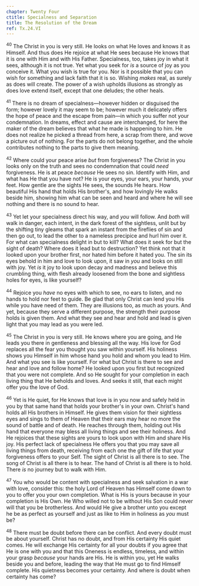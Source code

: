 ```yaml
---
chapter: Twenty Four
ctitle: Specialness and Separation
title: The Resolution of the Dream
ref: Tx.24.VI
---
```


<sup>40</sup> The Christ in you is very still. He looks on what He loves and knows
it as Himself. And thus does He rejoice at what He sees because He knows
that it is one with Him and with His Father. Specialness, too, takes joy
in what it sees, although it is not true. Yet what you seek for *is* a
source of joy as you conceive it. What you wish is true for you. Nor is
it possible that you can wish for something and lack faith that it is
so. Wishing *makes* real, as surely as does will create. The power of a
wish upholds illusions as strongly as does love extend itself, except
that one deludes; the other heals.

<sup>41</sup> There is no dream of specialness—however hidden or disguised the
form; however lovely it may seem to be; however much it delicately
offers the hope of peace and the escape from pain—in which you suffer
not your condemnation. In dreams, effect and cause are interchanged, for
here the maker of the dream believes that what he made is happening to
him. He does not realize he picked a thread from here, a scrap from
there, and wove a picture out of nothing. For the parts do not belong
together, and the whole contributes nothing to the parts to give them
meaning.

<sup>42</sup> Where could your peace arise *but* from forgiveness? The Christ in
you looks only on the truth and sees no condemnation that could *need*
forgiveness. He is at peace *because* He sees no sin. Identify with Him,
and what has He that you have not? He is your eyes, your ears, your
hands, your feet. How gentle are the sights He sees, the sounds He
hears. How beautiful His hand that holds His brother's, and how lovingly
He walks beside him, showing him what can be seen and heard and where he
will see nothing and there is no sound to hear.

<sup>43</sup> Yet let your specialness direct his way, and *you* will follow. And
*both* will walk in danger, each intent, in the dark forest of the
sightless, unlit but by the shifting tiny gleams that spark an instant
from the fireflies of sin and then go out, to lead the other to a
nameless precipice and hurl him over it. For what can specialness
delight in but to kill? What does it seek for but the sight of death?
Where does it lead but to destruction? Yet think not that it looked upon
your brother first, nor hated him before it hated you. The sin its eyes
behold in him and love to look upon, it saw in *you* and looks on still
with joy. Yet *is* it joy to look upon decay and madness and believe
this crumbling thing, with flesh already loosened from the bone and
sightless holes for eyes, is like yourself?

<sup>44</sup> Rejoice you *have* no eyes with which to see, no ears to listen, and
no hands to hold nor feet to guide. Be glad that only Christ can lend
you His while you have need of them. They are illusions too, as much as
yours. And yet, because they serve a different purpose, the strength
their purpose holds is given them. And what they see and hear and hold
and lead is given light that you may lead as you were led.

<sup>45</sup> The Christ in you is very still. He knows where you are going, and He
leads you there in gentleness and blessing all the way. His love for God
replaces all the fear you thought you saw within yourself. His holiness
shows you Himself in him whose hand you hold and whom you lead to Him.
And what you see is like yourself. For what but Christ is there to see
and hear and love and follow home? He looked upon you first but
recognized that you were not complete. And so He sought for your
completion in each living thing that He beholds and loves. And seeks it
still, that each might offer you the love of God.

<sup>46</sup> Yet is He quiet, for He knows that love is in you now and safely held
in you by that same hand that holds your brother's in your own. Christ's
hand holds all His brothers in Himself. He gives them vision for their
sightless eyes and sings to them of Heaven that their ears may hear no
more the sound of battle and of death. He reaches through them, holding
out His hand that everyone may bless all living things and see their
holiness. And He rejoices that these sights are yours to look upon with
Him and share His joy. His perfect lack of specialness He offers you
that you may save all living things from death, receiving from each one
the gift of life that your forgiveness offers to your Self. The sight of
Christ is all there is to see. The song of Christ is all there is to
hear. The hand of Christ is all there is to hold. There *is* no journey
but to walk with Him.

<sup>47</sup> You who would be content with specialness and seek salvation in a war
with love, consider this: the holy Lord of Heaven has Himself come down
to you to offer you your own completion. What is His is yours because in
your completion is His Own. He Who willed not to be without His Son
could never will that you be brotherless. And would He give a brother
unto you except he be as perfect as yourself and just as like to Him in
holiness as *you* must be?

<sup>48</sup> There must be doubt before there can be conflict. And every doubt
must be about yourself. Christ has no doubt, and from His certainty His
quiet comes. He will exchange His certainty for all your doubts if you
agree that He is one with you and that this Oneness is endless,
timeless, and within your grasp *because* your hands are His. He is
within you, yet He walks beside you and before, leading the way that He
must go to find Himself complete. His quietness becomes your certainty.
And where is doubt when certainty has come?

